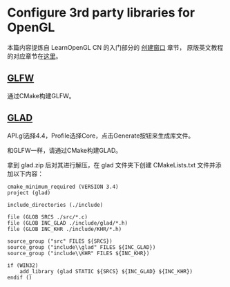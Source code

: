 # Configure 3rd party libraries for OpenGL

本篇内容提炼自 LearnOpenGL CN 的入门部分的 [创建窗口](https://learnopengl-cn.github.io/01%20Getting%20started/02%20Creating%20a%20window/) 章节，
原版英文教程的对应章节在[这里](https://learnopengl.com/Getting-started/Creating-a-window)。

## [GLFW](https://www.glfw.org)

通过CMake构建GLFW。

## [GLAD](https://glad.dav1d.de)

API.gl选择4.4，Profile选择Core，点击Generate按钮来生成库文件。

和GLFW一样，请通过CMake构建GLAD。

拿到 glad.zip 后对其进行解压，在 glad 文件夹下创建 CMakeLists.txt 文件并添加以下内容：

```
cmake_minimum_required (VERSION 3.4)
project (glad)

include_directories (./include)

file (GLOB SRCS ./src/*.c)
file (GLOB INC_GLAD ./include/glad/*.h)
file (GLOB INC_KHR ./include/KHR/*.h)

source_group ("src" FILES ${SRCS})
source_group ("include\\glad" FILES ${INC_GLAD})
source_group ("include\\KHR" FILES ${INC_KHR})

if (WIN32)
    add_library (glad STATIC ${SRCS} ${INC_GLAD} ${INC_KHR})
endif ()
```
